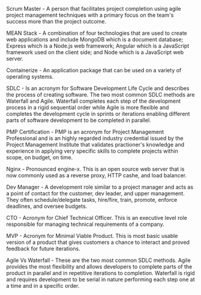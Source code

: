 Scrum Master - A person that facilitates project completion using agile project management techniques with a primary focus on the team's success more than the project outcome.

MEAN Stack - A combination of four technologies that are used to create web applications and include MongoDB which is a document database; Express which is a Node.js web framework; Angular which is a JavaScript framework used on the client side; and Node which is a JavaScript web server.

Containerize - An application package that can be used on a variety of operating systems.

SDLC - Is an acronym for Software Development Life Cycle and describes the process of creating software. The two most common SDLC methods are Waterfall and Agile. Waterfall completes each step of the development process in a rigid sequential order while Agile is more flexible and completes the development cycle in sprints or iterations enabling different parts of software development to be completed in parallel.

PMP Certification - PMP is an acronym for Project Management Professional and is an highly regarded industry credential issued by the Project Management Institute that validates practioner's knowledge and experience in applying very specific skills to complete projects within scope, on budget, on time.

Nginx - Pronounced engine-x. This is an open source web server that is now commonly used as a reverse proxy, HTTP cashe, and load balancer.

Dev Manager - A development role similar to a project manager and acts as a point of contact for the customer, dev leader, and upper management. They often schedule/delegate tasks, hire/fire, train, promote, enforce deadlines, and oversee budgets.

CTO - Acronym for Chief Technical Officer. This is an executive level role responsible for managing technical requirements of a company.

MVP - Acronym for Minimal Viable Product. This is most basic usable version of a product that gives customers a chance to interact and proved feedback for future iterations.

Agile Vs Waterfall - These are the two most common SDLC methods. Agile provides the most flexibility and allows developers to complete parts of the product in parallel and in repetitive iterations to completion. Waterfall is rigid and requires development to be serial in nature performing each step one at a time and in a specific order.
